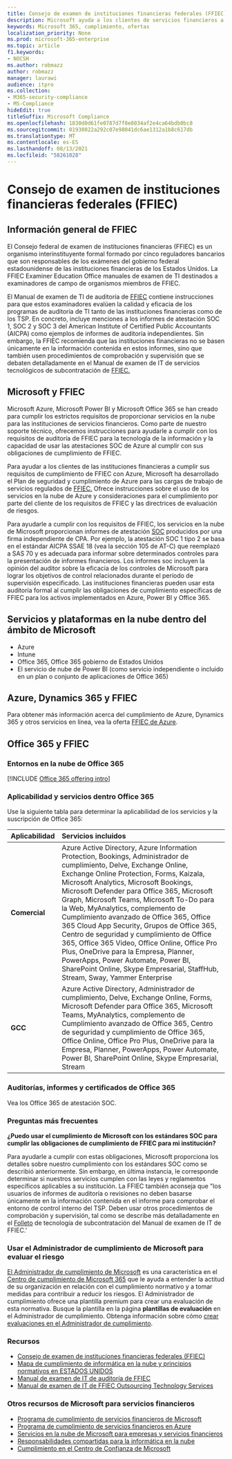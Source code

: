 ```yaml
---
title: Consejo de examen de instituciones financieras federales (FFIEC)
description: Microsoft ayuda a los clientes de servicios financieros a cumplir con los requisitos de auditoría del Consejo federal de examen de instituciones financieras (FFIEC).
keywords: Microsoft 365, cumplimiento, ofertas
localization_priority: None
ms.prod: microsoft-365-enterprise
ms.topic: article
f1.keywords:
- NOCSH
ms.author: robmazz
author: robmazz
manager: laurawi
audience: itpro
ms.collection:
- M365-security-compliance
- MS-Compliance
hideEdit: true
titleSuffix: Microsoft Compliance
ms.openlocfilehash: 1830d0d61fe0787d7f8e8034af2e4ca64bdb0bc8
ms.sourcegitcommit: 01938022a292c07e98041dc6ae1312a1b8c617db
ms.translationtype: MT
ms.contentlocale: es-ES
ms.lasthandoff: 08/13/2021
ms.locfileid: "58261028"
---
```

# <a name="federal-financial-institutions-examination-council-ffiec"></a>Consejo de examen de instituciones financieras federales (FFIEC)

## <a name="ffiec-overview"></a>Información general de FFIEC

El Consejo federal de examen de instituciones financieras (FFIEC) es un organismo interinstituyente formal formado por cinco reguladores bancarios que son responsables de los exámenes del gobierno federal estadounidense de las instituciones financieras de los Estados Unidos. La FFIEC Examiner Education Office manuales de examen de TI destinados a examinadores de campo de organismos miembros de FFIEC.

El Manual de examen de TI de auditoría de [FFIEC](https://ithandbook.ffiec.gov/it-booklets/audit.aspx) contiene instrucciones para que estos examinadores evalúen la calidad y eficacia de los programas de auditoría de TI tanto de las instituciones financieras como de los TSP. En concreto, incluye menciones a los informes de atestación SOC 1, SOC 2 y SOC 3 del American Institute of Certified Public Accountants (AICPA) como ejemplos de informes de auditoría independientes. Sin embargo, la FFIEC recomienda que las instituciones financieras no se basen únicamente en la información contenida en estos informes, sino que también usen procedimientos de comprobación y supervisión que se debaten detalladamente en el Manual de examen de IT de servicios tecnológicos de subcontratación de [FFIEC.](https://ithandbook.ffiec.gov/it-booklets/outsourcing-technology-services.aspx)

## <a name="microsoft-and-ffiec"></a>Microsoft y FFIEC

Microsoft Azure, Microsoft Power BI y Microsoft Office 365 se han creado para cumplir los estrictos requisitos de proporcionar servicios en la nube para las instituciones de servicios financieros. Como parte de nuestro soporte técnico, ofrecemos instrucciones para ayudarle a cumplir con los requisitos de auditoría de FFIEC para la tecnología de la información y la capacidad de usar las atestaciones SOC de Azure al cumplir con sus obligaciones de cumplimiento de FFIEC.

Para ayudar a los clientes de las instituciones financieras a cumplir sus requisitos de cumplimiento de FFIEC con Azure, Microsoft ha desarrollado el Plan de seguridad y cumplimiento de Azure para las cargas de trabajo de servicios regulados de [FFIEC.](https://servicetrust.microsoft.com/ViewPage/FFIECBlueprint) Ofrece instrucciones sobre el uso de los servicios en la nube de Azure y consideraciones para el cumplimiento por parte del cliente de los requisitos de FFIEC y las directrices de evaluación de riesgos.

Para ayudarle a cumplir con los requisitos de FFIEC, los servicios en la nube de Microsoft proporcionan informes de atestación [SOC](offering-SOC.md) producidos por una firma independiente de CPA. Por ejemplo, la atestación SOC 1 tipo 2 se basa en el estándar AICPA SSAE 18 (vea la sección 105 de AT-C) que reemplazó a SAS 70 y es adecuada para informar sobre determinados controles para la presentación de informes financieros. Los informes soc incluyen la opinión del auditor sobre la eficacia de los controles de Microsoft para lograr los objetivos de control relacionados durante el período de supervisión especificado. Las instituciones financieras pueden usar esta auditoría formal al cumplir las obligaciones de cumplimiento específicas de FFIEC para los activos implementados en Azure, Power BI y Office 365.

## <a name="microsoft-in-scope-cloud-platforms--services"></a>Servicios y plataformas en la nube dentro del ámbito de Microsoft

- Azure
- Intune
- Office 365, Office 365 gobierno de Estados Unidos
- El servicio de nube de Power BI (como servicio independiente o incluido en un plan o conjunto de aplicaciones de Office 365)

## <a name="azure-dynamics-365-and-ffiec"></a>Azure, Dynamics 365 y FFIEC

Para obtener más información acerca del cumplimiento de Azure, Dynamics 365 y otros servicios en línea, vea la oferta [FFIEC de Azure](/azure/compliance/offerings/offering-ffiec-us).

## <a name="office-365-and-ffiec"></a>Office 365 y FFIEC

### <a name="office-365-cloud-environments"></a>Entornos en la nube de Office 365

[!INCLUDE [Office 365 offering intro](../includes/o365-offering-introduction.md)]

### <a name="office-365-applicability-and-in-scope-services"></a>Aplicabilidad y servicios dentro Office 365

Use la siguiente tabla para determinar la aplicabilidad de los servicios y la suscripción de Office 365:

| **Aplicabilidad** | **Servicios incluidos** |
|:------------------|:----------------------|
| **Comercial** | Azure Active Directory, Azure Information Protection, Bookings, Administrador de cumplimiento, Delve, Exchange Online, Exchange Online Protection, Forms, Kaizala, Microsoft Analytics, Microsoft Bookings, Microsoft Defender para Office 365, Microsoft Graph, Microsoft Teams, Microsoft To-Do para la Web, MyAnalytics, complemento de Cumplimiento avanzado de Office 365, Office 365 Cloud App Security, Grupos de Office 365, Centro de seguridad y cumplimiento de Office 365, Office 365 Video, Office Online, Office Pro Plus, OneDrive para la Empresa, Planner, PowerApps, Power Automate, Power BI, SharePoint Online, Skype Empresarial, StaffHub, Stream, Sway, Yammer Enterprise |
| **GCC** | Azure Active Directory, Administrador de cumplimiento, Delve, Exchange Online, Forms, Microsoft Defender para Office 365, Microsoft Teams, MyAnalytics, complemento de Cumplimiento avanzado de Office 365, Centro de seguridad y cumplimiento de Office 365, Office Online, Office Pro Plus, OneDrive para la Empresa, Planner, PowerApps, Power Automate, Power BI, SharePoint Online, Skype Empresarial, Stream |

### <a name="office-365-audits-reports-and-certificates"></a>Auditorías, informes y certificados de Office 365

Vea los Office 365 de atestación SOC.

### <a name="frequently-asked-questions"></a>Preguntas más frecuentes

**¿Puedo usar el cumplimiento de Microsoft con los estándares SOC para cumplir las obligaciones de cumplimiento de FFIEC para mi institución?**

Para ayudarle a cumplir con estas obligaciones, Microsoft proporciona los detalles sobre nuestro cumplimiento con los estándares SOC como se describió anteriormente. Sin embargo, en última instancia, le corresponde determinar si nuestros servicios cumplen con las leyes y reglamentos específicos aplicables a su institución. La FFIEC también aconseja que "los usuarios de informes de auditoría o revisiones no deben basarse únicamente en la información contenida en el informe para comprobar el entorno de control interno del TSP. Deben usar otros procedimientos de comprobación y supervisión, tal como se describe más detalladamente en el [Folleto](https://ithandbook.ffiec.gov/it-booklets/outsourcing-technology-services.aspx) de tecnología de subcontratación del Manual de examen de IT de FFIEC.'

### <a name="use-microsoft-compliance-manager-to-assess-your-risk"></a>Usar el Administrador de cumplimiento de Microsoft para evaluar el riesgo

[El Administrador de cumplimiento de Microsoft](/microsoft-365/compliance/compliance-manager) es una característica en el [Centro de cumplimiento de Microsoft 365](/microsoft-365/compliance/microsoft-365-compliance-center) que le ayuda a entender la actitud de su organización en relación con el cumplimiento normativo y a tomar medidas para contribuir a reducir los riesgos. El Administrador de cumplimiento ofrece una plantilla premium para crear una evaluación de esta normativa. Busque la plantilla en la página **plantillas de evaluación** en el Administrador de cumplimiento. Obtenga información sobre cómo [crear evaluaciones en el Administrador de cumplimiento](/microsoft-365/compliance/compliance-manager-assessments).

### <a name="resources"></a>Recursos

- [Consejo de examen de instituciones financieras federales (FFIEC)](https://www.ffiec.gov/)
- [Mapa de cumplimiento de informática en la nube y principios normativos en ESTADOS UNIDOS](https://servicetrust.microsoft.com/ViewPage/TrustDocuments?command=Download&downloadType=Document&downloadId=5b483567-00b0-4d86-96ae-ee887dadb61c&docTab=6d000410-c9e9-11e7-9a91-892aae8839ad_Compliance_Guides)
- [Manual de examen de IT de auditoría de FFIEC](https://ithandbook.ffiec.gov/it-booklets/audit.aspx)
- [Manual de examen de IT de FFIEC Outsourcing Technology Services](https://ithandbook.ffiec.gov/it-booklets/outsourcing-technology-services.aspx)

### <a name="other-microsoft-resources-for-financial-services"></a>Otros recursos de Microsoft para servicios financieros

- [Programa de cumplimiento de servicios financieros de Microsoft](https://www.microsoft.com/download/details.aspx?id=55332)
- [Programa de cumplimiento de servicios financieros en Azure](https://azure.microsoft.com/resources/videos/azurecon-2015-financial-services-compliance-in-azure/)
- [Servicios en la nube de Microsoft para empresas y servicios financieros](https://servicetrust.microsoft.com/viewpage/financialservicesoverview)
- [Responsabilidades compartidas para la informática en la nube](https://aka.ms/sharedresponsibility)
- [Cumplimiento en el Centro de Confianza de Microsoft](https://www.microsoft.com/trust-center/compliance/compliance-overview)

